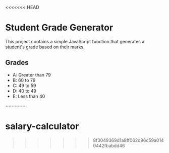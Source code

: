 <<<<<<< HEAD
# Student Grade Generator

This project contains a simple JavaScript function that generates a student's grade based on their marks.


## Grades
- A: Greater than 79
- B: 60 to 79
- C: 49 to 59
- D: 40 to 49
- E: Less than 40


=======
# salary-calculator
>>>>>>> 8f3049369d1a8ff062d96c59a0140442fbabdd46
